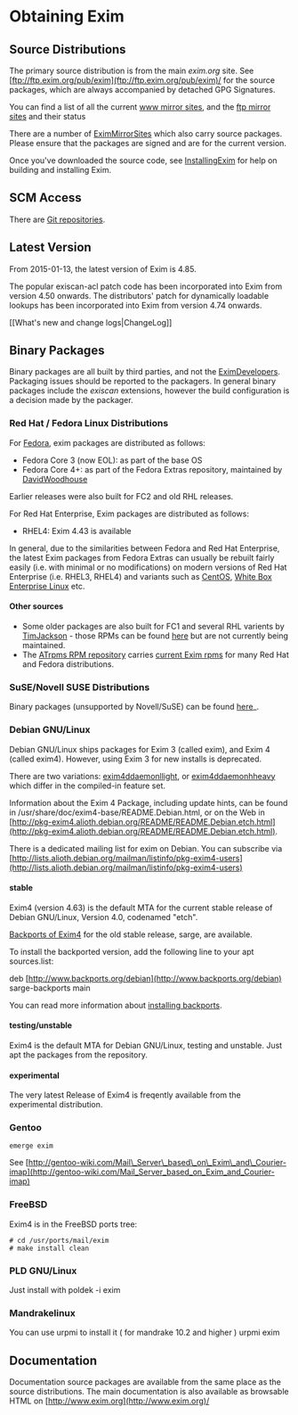 Obtaining Exim
==============

Source Distributions
--------------------

The primary source distribution is from the main *exim.org* site. See
[ftp://ftp.exim.org/pub/exim](ftp://ftp.exim.org/pub/exim)/ for the
source packages, which are always accompanied by detached GPG
Signatures.

You can find a list of all the current [www mirror
sites](http://www.exim.org/mirmon/www_mirrors.html), and the [ftp mirror
sites](http://www.exim.org/mirmon/ftp_mirrors.html) and their status

There are a number of [EximMirrorSites](EximMirrorSites) which also
carry source packages. Please ensure that the packages are signed and
are for the current version.

Once you've downloaded the source code, see
[InstallingExim](InstallingExim) for help on building and installing
Exim.

SCM Access
----------

There are [Git repositories](EximDevelopment#SourceAccess).

Latest Version
--------------

From 2015-01-13, the latest version of Exim is 4.85.

The popular exiscan-acl patch code has been incorporated into Exim from
version 4.50 onwards. The distributors' patch for dynamically loadable
lookups has been incorporated into Exim from version 4.74 onwards.

[[What's new and change logs|ChangeLog]]

Binary Packages
---------------

Binary packages are all built by third parties, and not the
[EximDevelopers](EximDevelopers). Packaging issues should be reported
to the packagers. In general binary packages include the *exiscan*
extensions, however the build configuration is a decision made by the
packager.

### Red Hat / Fedora Linux Distributions

For [Fedora](http://fedora.redhat.com/), exim packages are distributed
as follows:
-   Fedora Core 3 (now EOL): as part of the base OS
-   Fedora Core 4+: as part of the Fedora Extras repository, maintained
    by [DavidWoodhouse](DavidWoodhouse)

Earlier releases were also built for FC2 and old RHL releases.

For Red Hat Enterprise, Exim packages are distributed as follows:
-   RHEL4: Exim 4.43 is available

In general, due to the similarities between Fedora and Red Hat
Enterprise, the latest Exim packages from Fedora Extras can usually be
rebuilt fairly easily (i.e. with minimal or no modifications) on modern
versions of Red Hat Enterprise (i.e. RHEL3, RHEL4) and variants such as
[CentOS](http://www.centos.org/), [White Box Enterprise
Linux](http://www.whiteboxlinux.org) etc.

#### Other sources
-   Some older packages are also built for FC1 and several RHL varients
    by [TimJackson](TimJackson) - those RPMs can be found
    [here](ftp://ftp.exim.org/pub/rpms-for-exim/) but are not currently
    being maintained.
-   The [ATrpms RPM repository](http://atrpms.net/) carries [current
    Exim rpms](http://atrpms.net/name/exim) for many Red Hat and Fedora
    distributions.

### SuSE/Novell SUSE Distributions

Binary packages (unsupported by Novell/SuSE) can be found
[here](http://software.opensuse.org/download/server:/mail/)\_.

### Debian GNU/Linux

Debian GNU/Linux ships packages for Exim 3 (called exim), and Exim 4
(called exim4). However, using Exim 3 for new installs is deprecated.

There are two variations:
[exim4ddaemonllight](http://packages.debian.org/exim4-daemon-light), or
[exim4ddaemonhheavy](http://packages.debian.org/exim4-daemon-heavy)
which differ in the compiled-in feature set.

Information about the Exim 4 Package, including update hints, can be
found in /usr/share/doc/exim4-base/README.Debian.html, or on the Web in
[http://pkg-exim4.alioth.debian.org/README/README.Debian.etch.html](http://pkg-exim4.alioth.debian.org/README/README.Debian.etch.html).

There is a dedicated mailing list for exim on Debian. You can subscribe
via
[http://lists.alioth.debian.org/mailman/listinfo/pkg-exim4-users](http://lists.alioth.debian.org/mailman/listinfo/pkg-exim4-users)

#### stable

Exim4 (version 4.63) is the default MTA for the current stable release
of Debian GNU/Linux, Version 4.0, codenamed "etch".

[Backports of Exim4](http://www.backports.org/debian/pool/main/e/exim4/)
for the old stable release, sarge, are available.

To install the backported version, add the following line to your apt
sources.list:

deb [http://www.backports.org/debian](http://www.backports.org/debian)
sarge-backports main

You can read more information about [installing
backports](http://www.backports.org/dokuwiki/doku.php?id=instructions).

#### testing/unstable

Exim4 is the default MTA for Debian GNU/Linux, testing and unstable.
Just apt the packages from the repository.

#### experimental

The very latest Release of Exim4 is freqently available from the
experimental distribution.

### Gentoo

    emerge exim

See
[http://gentoo-wiki.com/Mail\_Server\_based\_on\_Exim\_and\_Courier-imap](http://gentoo-wiki.com/Mail_Server_based_on_Exim_and_Courier-imap)

### FreeBSD

Exim4 is in the FreeBSD ports tree:

    # cd /usr/ports/mail/exim
    # make install clean

### PLD GNU/Linux

Just install with poldek -i exim

### Mandrakelinux

You can use urpmi to install it ( for mandrake 10.2 and higher ) urpmi
exim

Documentation
-------------

Documentation source packages are available from the same place as the
source distributions. The main documentation is also available as
browsable HTML on [http://www.exim.org](http://www.exim.org)/
